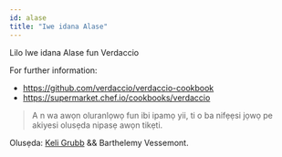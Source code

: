 ```yaml
---
id: alase
title: "Iwe idana Alase"
---
```


Lilo Iwe idana Alase fun Verdaccio

For further information:

* <https://github.com/verdaccio/verdaccio-cookbook>
* <https://supermarket.chef.io/cookbooks/verdaccio>

> A n wa awọn oluranlọwọ fun ibi ipamọ yii, ti o ba nifẹẹsi jọwọ pe akiyesi olusẹda nipasẹ awọn tikẹti.

Olusẹda: [Keli Grubb](https://github.com/kgrubb) && Barthelemy Vessemont.